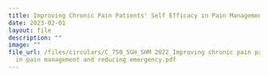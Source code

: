 ```yaml
---
title: Improving Chronic Pain Patients' Self Efficacy in Pain Management and Reducing
date: 2023-02-01
layout: file
description: ""
image: ""
file_url: /files/circulars/C_750_SGH_SHM 2022_Improving chronic pain patients selfefficacy
  in pain management and reducing emergency.pdf
---
```


